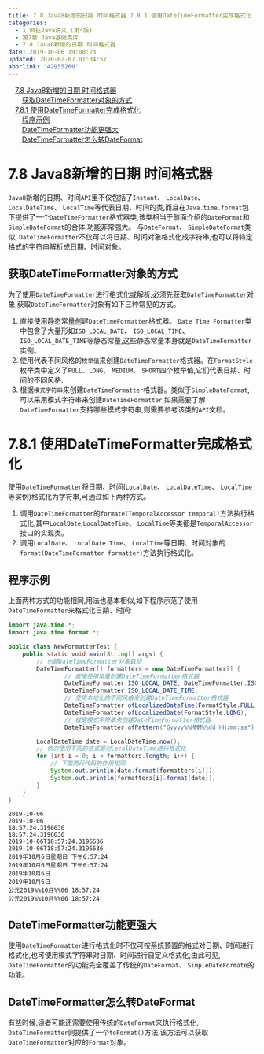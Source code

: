 ```yaml
---
title: 7.8 Java8新增的日期 时间格式器 7.8.1 使用DateTimeFormatter完成格式化
categories: 
  - 1 疯狂Java讲义 (第4版)
  - 第7章 Java基础类库
  - 7.8 Java8新增的日期 时间格式器
date: 2019-10-06 19:00:23
updated: 2020-02-07 01:34:57
abbrlink: '42955260'
---
```

<div id='my_toc'><a href="/JavaReadingNotes/42955260/#7-8-Java8新增的日期-时间格式器" class="header_1">7.8 Java8新增的日期 时间格式器</a>&nbsp;<br><a href="/JavaReadingNotes/42955260/#获取DateTimeFormatter对象的方式" class="header_2">获取DateTimeFormatter对象的方式</a>&nbsp;<br><a href="/JavaReadingNotes/42955260/#7-8-1-使用DateTimeFormatter完成格式化" class="header_1">7.8.1 使用DateTimeFormatter完成格式化</a>&nbsp;<br><a href="/JavaReadingNotes/42955260/#程序示例" class="header_2">程序示例</a>&nbsp;<br><a href="/JavaReadingNotes/42955260/#DateTimeFormatter功能更强大" class="header_2">DateTimeFormatter功能更强大</a>&nbsp;<br><a href="/JavaReadingNotes/42955260/#DateTimeFormatter怎么转DateFormat" class="header_2">DateTimeFormatter怎么转DateFormat</a>&nbsp;<br></div>
<style>.header_1{margin-left: 1em;}.header_2{margin-left: 2em;}.header_3{margin-left: 3em;}.header_4{margin-left: 4em;}.header_5{margin-left: 5em;}.header_6{margin-left: 6em;}</style>
<!--more-->
<script>if (navigator.platform.search('arm')==-1){document.getElementById('my_toc').style.display = 'none';}var e,p = document.getElementsByTagName('p');while (p.length>0) {e = p[0];e.parentElement.removeChild(e);}</script>

<!--end-->
<!--SSTStart-->
# 7.8 Java8新增的日期 时间格式器 #
`Java8`新增的日期、时间`API`里不仅包括了`Instant`、 `LocalDate`、 `LocalDateTime`、 `LocalTime`等代表日期、时间的类,而且在`Java.time.format`包下提供了一个`DateTimeFormatter`格式器类,该类相当于前面介绍的`DateFormat`和`SimpleDateFormat`的合体,功能非常强大。
与`DateFormat`、 `SimpleDateFormat`类似, `DateTimeFormatter`不仅可以将日期、时间对象格式化成字符串,也可以将特定格式的字符串解析成日期、时间对象。
## 获取DateTimeFormatter对象的方式 ##
为了使用`DateTimeFormatter`进行格式化或解析,必须先获取`DateTimeFormatter`对象,获取`DateTimeFormatter`对象有如下三种常见的方式。
1. 直接使用静态常量创建`DateTimeFormatter`格式器。 `Date Time Formatter`类中包含了大量形如`ISO_LOCAL_DATE`、 `ISO_LOCAL_TIME`、 `ISO_LOCAL_DATE_TIME`等静态常量,这些静态常量本身就是`DateTimeFormatter`实例。
2. 使用代表不同风格的`枚举值`来创建`DateTimeFormatter`格式器。在`FormatStyle`枚举类中定义了`FULL`、`LONG`、 `MEDIUM`、 `SHORT`四个枚举值,它们代表日期、时间的不同风格.
3. 根据`模式字符串`来创建`DateTimeFormatter`格式器。类似于`SimpleDateFormat`,可以采用模式字符串来创建`DateTimeFormatter`,如果需要了解`DateTimeFormatter`支持哪些模式字符串,则需要参考该类的`API`文档。

# 7.8.1 使用DateTimeFormatter完成格式化 #
使用`DateTimeFormatter`将日期、时间(`LocalDate`、 `LocalDateTime`、 `LocalTime`等实例)格式化为字符串,可通过如下两种方式。
1. 调用`DateTimeFormatter`的`formate(TemporalAccessor temporal)`方法执行格式化,其中`LocalDate`,`LocalDateTime`、 `LocalTime`等类都是`TemporalAccessor`接口的实现类。
2. 调用`LocalDate`、 `LocalDate Time`、 `LocalTime`等日期、时间对象的`format(DateTimeFormatter formatter)`方法执行格式化。

<!--SSTStop-->
## 程序示例 ##
上面两种方式的功能相同,用法也基本相似,如下程序示范了使用`DateTimeFormatter`来格式化日期、时间:
```java
import java.time.*;
import java.time.format.*;

public class NewFormatterTest {
    public static void main(String[] args) {
        // 创建DateTimeFormatter对象数组
        DateTimeFormatter[] formatters = new DateTimeFormatter[] {
                // 直接使用常量创建DateTimeFormatter格式器
                DateTimeFormatter.ISO_LOCAL_DATE, DateTimeFormatter.ISO_LOCAL_TIME,
                DateTimeFormatter.ISO_LOCAL_DATE_TIME,
                // 使用本地化的不同风格来创建DateTimeFormatter格式器
                DateTimeFormatter.ofLocalizedDateTime(FormatStyle.FULL, FormatStyle.MEDIUM),
                DateTimeFormatter.ofLocalizedDate(FormatStyle.LONG),
                // 根据模式字符串来创建DateTimeFormatter格式器
                DateTimeFormatter.ofPattern("Gyyyy%%MMM%%dd HH:mm:ss") };

        LocalDateTime date = LocalDateTime.now();
        // 依次使用不同的格式器对LocalDateTime进行格式化
        for (int i = 0; i < formatters.length; i++) {
            // 下面两行代码的作用相同
            System.out.println(date.format(formatters[i]));
            System.out.println(formatters[i].format(date));
        }
    }
}
```
```
2019-10-06
2019-10-06
18:57:24.3196636
18:57:24.3196636
2019-10-06T18:57:24.3196636
2019-10-06T18:57:24.3196636
2019年10月6日星期日 下午6:57:24
2019年10月6日星期日 下午6:57:24
2019年10月6日
2019年10月6日
公元2019%%10月%%06 18:57:24
公元2019%%10月%%06 18:57:24
```
<!--SSTStart-->
## DateTimeFormatter功能更强大 ##
使用`DateTimeFormatter`进行格式化时不仅可按系统预置的格式对日期、时间进行格式化,也可使用模式字符串对日期、时间进行自定义格式化,由此可见, `DateTimeFormatter`的功能完全覆盖了传统的`DateFormat`、 `SimpleDateFormate`的功能。

## DateTimeFormatter怎么转DateFormat ##
有些时候,读者可能还需要使用传统的`DateFormat`来执行格式化, `DateTimeFormatter`则提供了一个`toFormat()`方法,该方法可以获取`DateTimeFormatter`对应的`Format`对象。
<!--SSTStop-->

